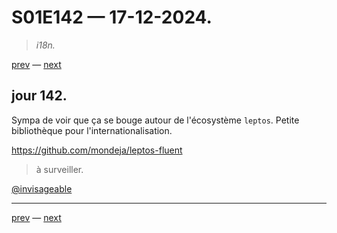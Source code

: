 # S01E142 — 17-12-2024.

> *i18n.*

[prev](S01E141-16-12-2024.md) — [next](S01E143-18-12-2024.md)     

## jour 142.

Sympa de voir que ça se bouge autour de l'écosystème `leptos`. Petite bibliothèque pour l'internationalisation.

https://github.com/mondeja/leptos-fluent

> à surveiller.

[@invisageable](https://twitter.com/invisageable)   

---

[prev](S01E141-16-12-2024.md) — [next](S01E143-18-12-2024.md)   
